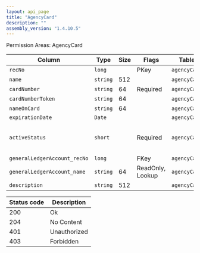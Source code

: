 ```yaml
---
layout: api_page
title: "AgencyCard"
description: ""
assembly_version: "1.4.10.5"
---
```




Permission Areas: AgencyCard

| Column | Type | Size | Flags | Table | Description |
| ------ | ---- | ---- | ----- | ----- | ----------- |
| `recNo` | `long` |  | PKey | `agencyCard` | 
| `name` | `string` | 512 |  | `agencyCard` | 
| `cardNumber` | `string` | 64 | Required | `agencyCard` | 
| `cardNumberToken` | `string` | 64 |  | `agencyCard` | 
| `nameOnCard` | `string` | 64 |  | `agencyCard` | 
| `expirationDate` | `Date` |  |  | `agencyCard` | 
| `activeStatus` | `short` |  | Required | `agencyCard` | Inactive = 0, Active = 1, Pending = 2
| `generalLedgerAccount_recNo` | `long` |  | FKey | `agencyCard` | 
| `generalLedgerAccount_name` | `string` | 64 | ReadOnly, Lookup | `agencyCard` | 
| `description` | `string` | 512 |  | `agencyCard` | 

| Status code | Description |
| ----------- | ----------- |
| 200 | Ok |
| 204 | No Content |
| 401 | Unauthorized |
| 403 | Forbidden |


